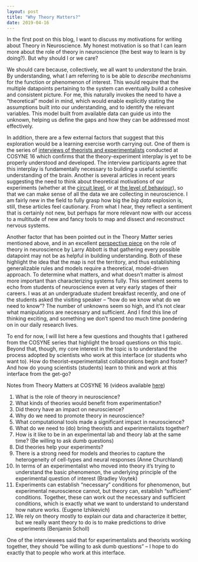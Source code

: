 ```yaml
---
layout: post
title: "Why Theory Matters?"
date: 2019-04-16
---
```

In the first post on this blog, I want to discuss my motivations for writing about Theory in Neuroscience. My honest motivation is so that I can learn more about the role of theory in neuroscience (the best way to learn is by doing?). But why should I or we care?

We should care because, collectively, we all want to _understand_ the brain. By understanding, what I am referring to is be able to _describe mechanisms_ for the function or phenomenon of interest. This would require that the multiple datapoints pertaining to the system can eventually build a cohesive and consistent picture. For me, this naturally invokes the need to have a “theoretical” model in mind, which would enable explicitly stating the assumptions built into our understanding, and to identify the relevant variables. This model built from available data can guide us into the unknown, helping us define the gaps and how they can be addressed most effectively.

In addition, there are a few external factors that suggest that this exploration would be a learning exercise worth carrying out. One of them is the series of [interviews of theorists and experimentalists](http://catniplab.github.io/theory-matters/) conducted at COSYNE 16 which confirms that the theory-experiment interplay is yet to be properly understood and developed. The interview participants agree that this interplay is fundamentally necessary to building a useful scientific understanding of the brain. Another is several articles in recent years suggesting the need to think about theoretical motivations of our experiments (whether at the [circuit level](https://www.nature.com/articles/nn.3043?draft=marketing), or at [the level of behaviour](https://www.sciencedirect.com/science/article/pii/S0896627316310406?via%3Dihub)), so that we can make sense of all the data we are collecting in neuroscience. I am fairly new in the field to fully grasp how big the _big_ _data_ explosion is, still, these articles feel cautionary. From what I hear, they reflect a sentiment that is certainly not new, but perhaps far more relevant now with our access to a multitude of new and fancy tools to map and dissect and reconstruct nervous systems.

Another factor that has been pointed out in the Theory Matter series mentioned above, and in an excellent [perspective piece](https://www.cell.com/neuron/fulltext/S0896-6273%2808%2900892-1) on the role of theory in neuroscience by Larry Abbott is that gathering every possible datapoint may not be as helpful in building understanding. Both of these highlight the idea that the map is not the territory, and thus establishing generalizable rules and models require a theoretical, model-driven approach. To determine what matters, and what doesn’t matter is almost more important than characterizing systems fully. This sentiment seems to echo from students of neuroscience even at very early stages of their careers. I was at an undergraduate student breakfast recently, and one of the students asked the visiting speaker – “how do we know what do we need to know”? The number of unknowns seem so high, and it’s not clear what manipulations are necessary and sufficient. And I find this line of thinking exciting, and something we don’t spend too much time pondering on in our daily research lives.

To end for now, I will list here a few questions and thoughts that I gathered from the COSYNE series that highlight the broad questions on this topic. Beyond that, though, my core interest in the topic is to understand the process adopted by scientists who work at this interface (or students who want to). How do theorist-experimentalist collaborations begin and foster? And how do young scientists (students) learn to think and work at this interface from the get-go?

Notes from Theory Matters at COSYNE 16 (videos available [here](http://catniplab.github.io/theory-matters/))

<ol>
<li> What is the role of theory in neuroscience?</li>
<li> What kinds of theories would benefit from experimentation? </li>
<li> Did theory have an impact on neuroscience? </li>
<li> Why do we need to promote theory in neuroscience? </li>
<li> What computational tools made a significant impact in neuroscience? </li>
<li> What do we need to (do) bring theorists and experimentalists together? </li>
<li> How is it like to be in an experimental lab and theory lab at the same time? (Be willing to ask dumb questions) </li>
<li> Did theories help your experiments? </li>
<li> There is a strong need for models and theories to capture the heterogeneity of cell-types and neural responses (Anne Churchland)</li>
<li> In terms of an experimentalist who moved into theory it’s trying to understand the basic phenomenon, the underlying principle of the experimental question of interest (Bradley Voytek) </li>
<li> Experiments can establish “necessary” conditions for phenomenon, but experimental neuroscience cannot, but theory can, establish “sufficient” conditions. Together, these can work out the necessary and sufficient conditions, which is exactly what we want to understand to understand how nature works. (Eugene Izhikevich) </li>
<li> We rely on theory mostly to explain our data and characterize it better, but we really want theory to do is to make predictions to drive experiments (Benjamin Scholl) </li>
</ol>
 


One of the interviewees said that for experimentalists and theorists working together, they should “be willing to ask dumb questions” – I hope to do exactly that to people who work at this interface.

